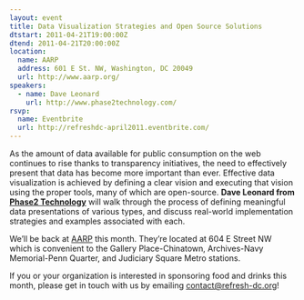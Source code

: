 ```yaml
---
layout: event
title: Data Visualization Strategies and Open Source Solutions
dtstart: 2011-04-21T19:00:00Z
dtend: 2011-04-21T20:00:00Z
location:
  name: AARP
  address: 601 E St. NW, Washington, DC 20049
  url: http://www.aarp.org/
speakers:
  - name: Dave Leonard
    url: http://www.phase2technology.com/
rsvp:
  name: Eventbrite
  url: http://refreshdc-april2011.eventbrite.com/
---
```


As the amount of data available for public consumption on the web continues to rise thanks to transparency initiatives, the need to effectively present that data has become more important than ever. Effective data visualization is achieved by defining a clear vision and executing that vision using the proper tools, many of which are open-source. **Dave Leonard from [Phase2 Technology](http://www.phase2technology.com/)** will walk through the process of defining meaningful data presentations of various types, and discuss real-world implementation strategies and examples associated with each.

We’ll be back at [AARP](http://www.aarp.org/) this month. They’re located at 604 E Street NW which is convenient to the Gallery Place-Chinatown, Archives-Navy Memorial-Penn Quarter, and Judiciary Square Metro stations.

If you or your organization is interested in sponsoring food and drinks this month, please get in touch with us by emailing [contact@refresh-dc.org](mailto:contact@refresh-dc.org)!
